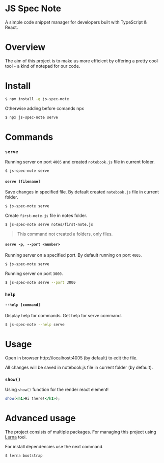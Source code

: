 # JS Spec Note

A simple code snippet manager for developers built with TypeScript & React.

# Overview

The aim of this project is to make us more efficient by offering a pretty cool tool - a kind of notepad for our code.

# Install

```sh
$ npm install -g js-spec-note
```

Otherwise adding before comands npx

```sh
$ npx js-spec-note serve
```

# Commands

### `serve`

Running server on port `4005` and created `notebook.js` file in current folder.

```sh
$ js-spec-note serve
```

#### `serve [filename]`

Save changes in specified file. By default created `notebook.js` file in current folder.

```sh
$ js-spec-note serve
```

Create `first-note.js` file in notes folder.

```sh
$ js-spec-note serve notes/first-note.js
```

> This command not created a folders, only files.

#### `serve -p, --port <number>`

Running server on a specified port. By default running on port `4005`.

```sh
$ js-spec-note serve
```

Running server on port `3000`.

```sh
$ js-spec-note serve --port 3000
```

### `help`

#### `--help [command]`

Display help for commands. Get help for serve command.

```sh
$ js-spec-note --help serve
```

# Usage

Open in browser http://localhost:4005 (by default) to edit the file.

All changes will be saved in notebook.js file in current folder (by default).

### `show()`

Using `show()` function for the render react element!

```jsx
show(<h1>Hi there!</h1>);
```

# Advanced usage

The project consists of multiple packages. For managing this project using
<a href="https://github.com/lerna/lerna">Lerna</a> tool.

For install dependencies use the next command.

```sh
$ lerna bootstrap
```
